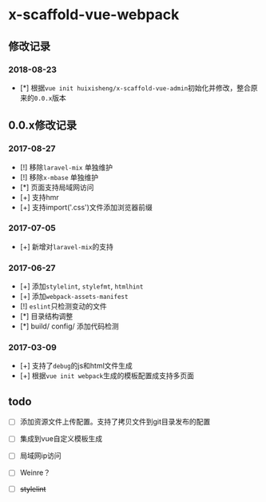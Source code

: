 # x-scaffold-vue-webpack

## 修改记录 ##
### 2018-08-23 ###
- [*] 根据`vue init huixisheng/x-scaffold-vue-admin`初始化并修改，整合原来的`0.0.x`版本


## 0.0.x修改记录 ##

### 2017-08-27  ###
- [!] 移除`laravel-mix` 单独维护
- [!] 移除`x-mbase` 单独维护
- [*] 页面支持局域网访问
- [+] 支持hmr
- [+] 支持import('.css')文件添加浏览器前缀

### 2017-07-05 ###
- [+] 新增对`laravel-mix`的支持

### 2017-06-27 ###

- [+] 添加`stylelint`, `stylefmt`, `htmlhint`
- [+] 添加`webpack-assets-manifest`
- [!] `eslint`只检测变动的文件
- [*] 目录结构调整
- [*] build/ config/ 添加代码检测

### 2017-03-09

- [+] 支持了`debug`的js和html文件生成
- [+] 根据`vue init webpack`生成的模板配置成支持多页面

## todo ##

- [ ] 添加资源文件上传配置。支持了拷贝文件到git目录发布的配置
- [ ] 集成到vue自定义模板生成
- [ ] 局域网ip访问
- [ ] Weinre？
- [ ] ~~stylelint~~

